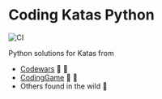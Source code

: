 # Coding Katas Python

![CI](https://github.com/eliflores/coding-katas-python/workflows/CI/badge.svg)

Python solutions for Katas from
* [Codewars](https://www.codewars.com/) :blue_heart: :yellow_heart:
* [CodingGame](https://www.codingame.com/) :blue_heart: :yellow_heart:
* Others found in the wild :blue_heart:
